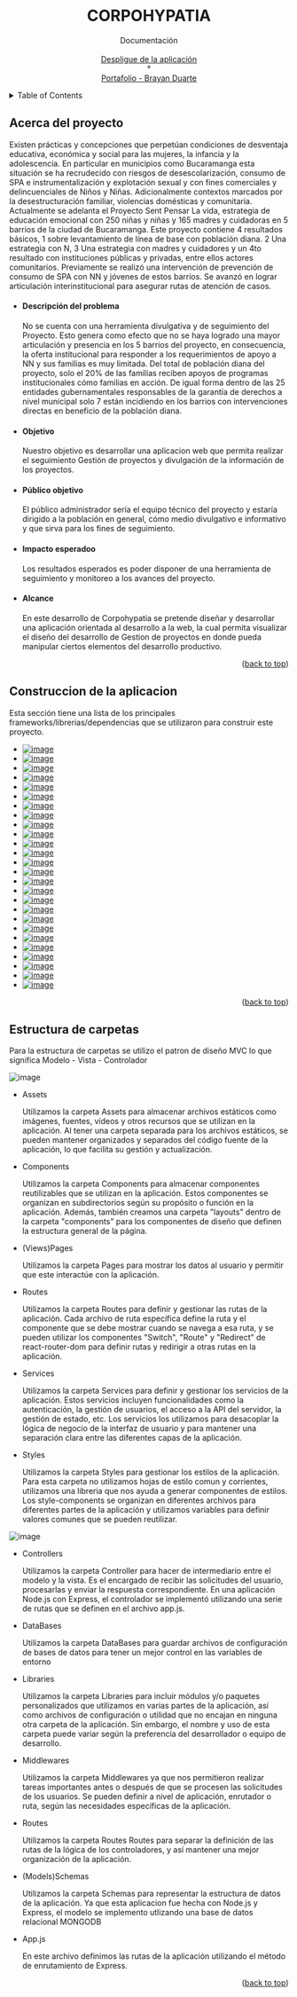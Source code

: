 <a name="readme-top"></a>

<br />
<div align="center">
  


  <h1 align="center">CORPOHYPATIA</h1>

  <p align="center">
    Documentación
    <br />
    <br />
    <a href="https://5-corpohypatiapatia-corpohypatia-front-end.vercel.app/">Despligue de la aplicación</a>
    <br />
    °
    <br />
    <a href="https://brayanduarte.vercel.app/">Portafolio - Brayan Duarte</a>
  </p>
</div>

<details>
  <summary>Table of Contents</summary>
  <ol>
    <li><a href="#Acerca-del-proyecto">Acerca del proyecto</a></li>
    <li><a href="#Construccion-de-la-aplicacion">Construcción de la aplicación</a></li>
    <li><a href="#Estructura-de-carpetas">Estructura de carpetas</a></li>
  </ol>
</details>

## Acerca del proyecto

Existen prácticas y concepciones que perpetúan condiciones de desventaja educativa, económica y social para las mujeres, la infancia y la adolescencia. En particular en municipios como Bucaramanga esta situación se ha recrudecido con riesgos de desescolarización, consumo de SPA e instrumentalización y explotación sexual y con fines comerciales y delincuenciales de Niños y Niñas. Adicionalmente contextos marcados por la desestructuración familiar, violencias domésticas y comunitaria. Actualmente se adelanta el Proyecto Sent Pensar La vida, estrategia de educación emocional con 250 niñas y niñas y 165 madres y cuidadoras en 5 barrios de la ciudad de Bucaramanga. Este proyecto contiene 4 resultados básicos, 1 sobre levantamiento de línea de base con población diana. 2 Una estrategia con N, 3 Una estrategia con madres y cuidadores y un 4to resultado con instituciones públicas y privadas, entre ellos actores comunitarios. Previamente se realizó una intervención de prevención de consumo de SPA con NN y jóvenes de estos barrios. Se avanzó en lograr articulación interinstitucional para asegurar rutas de atención de casos.

* <h4>Descripción del problema</h4>

  No se cuenta con una herramienta divulgativa y de seguimiento del Proyecto. Esto genera como efecto que no se haya logrado una mayor articulación y presencia en      los 5 barrios del proyecto, en consecuencia, la oferta institucional para responder a los requerimientos de apoyo a NN y sus familias es muy limitada. Del total de población diana del proyecto, solo el 20% de las familias reciben apoyos de programas institucionales cómo familias en acción. De igual forma dentro de las 25 entidades gubernamentales responsables de la garantía de derechos a nivel municipal solo 7 están incidiendo en los barrios con intervenciones directas en beneficio de la población diana.
  
* <h4>Objetivo</h4>

  Nuestro objetivo es desarrollar una aplicacion web que permita realizar el seguimiento Gestión de  proyectos y divulgación de la información de los proyectos.

* <h4>Público objetivo</h4>

  El público administrador sería el equipo técnico del proyecto y estaría dirigido a la población en general, cómo medio divulgativo e informativo y que sirva para los fines de seguimiento.

* <h4>Impacto esperadoo</h4>

  Los resultados esperados es poder disponer de una herramienta de seguimiento y monitoreo a los avances del proyecto.

* <h4>Alcance</h4>
  En este desarrollo de Corpohypatia se pretende diseñar y desarrollar una aplicación orientada al desarrollo a la  web, la cual permita visualizar el diseño del desarrollo de Gestion de proyectos en  donde pueda manipular ciertos elementos del desarrollo productivo.

<p align="right">(<a href="#readme-top">back to top</a>)</p>

## Construccion de la aplicacion

Esta sección tiene una lista de los principales frameworks/librerias/dependencias que se utilizaron para construir este proyecto.

* <a href="https://mui.com/">![image](https://user-images.githubusercontent.com/50422794/224225789-80fa4479-5cb5-42c6-9381-0fccd9f66c41.png)</a>
* <a href="https://axios-http.com/docs/intro">![image](https://user-images.githubusercontent.com/50422794/224225870-123a59fd-68ca-4f7c-8114-f7871c8db42f.png)</a>
* <a href="https://getbootstrap.com/">![image](https://user-images.githubusercontent.com/50422794/224226051-3752136c-0707-4e40-b363-cace649151b2.png)</a>
* <a href="https://www.chartjs.org/">![image](https://user-images.githubusercontent.com/50422794/224226096-b7562ddf-8272-44ed-9760-35642e5bbfcd.png)</a>
* <a href="https://formik.org/docs/overview">![image](https://user-images.githubusercontent.com/50422794/224226141-ec3773b5-c2d8-4126-8654-bb91eea6e978.png)</a>
* <a href="https://jquery.com/">![image](https://user-images.githubusercontent.com/50422794/224226194-267cc86a-37ba-4b64-b5ee-6d0a47457acc.png)</a>
* <a href="https://www.npmjs.com/package/react-confirm-alert">![image](https://user-images.githubusercontent.com/50422794/224226273-6659e772-4069-428a-bea5-d78b85fbc6b2.png)</a>
* <a href="https://www.npmjs.com/package/helmet">![image](https://user-images.githubusercontent.com/50422794/224226351-922a0444-24a0-4cfb-98a5-b7359f2e872e.png)</a>
* <a href="https://react-icons.github.io/react-icons/">![image](https://user-images.githubusercontent.com/50422794/224226442-6c2343fc-ab47-4dfc-9681-23af4a2fa7f2.png)</a>
* <a href="https://www.npmjs.com/package/react-paginate">![image](https://user-images.githubusercontent.com/50422794/224226553-7f706d3a-e003-47d1-8e46-ed42a2e10006.png)</a>
* <a href="http://pdfmake.org/#/">![image](https://user-images.githubusercontent.com/50422794/224226675-f48be50a-f1dc-4b76-8ac1-a71d6357360c.png)</a>
* <a href="https://reactrouter.com/en/main">![image](https://user-images.githubusercontent.com/50422794/224226751-4f41e53e-ac12-4a56-afe2-77e3a79f0849.png)</a>
* <a href="https://styled-components.com/">![image](https://user-images.githubusercontent.com/50422794/224226826-83c7dee1-1f63-479e-a5e9-27ec880090b8.png)</a>
* <a href="https://sweetalert2.github.io/#native_link#">![image](https://user-images.githubusercontent.com/50422794/224226953-a623b701-9936-4703-8912-146dba498f2c.png)</a>
* <a href="https://nodejs.org/es/">![image](https://user-images.githubusercontent.com/50422794/215834151-4c767188-7bfa-406e-9967-9c07dc4f737f.png)</a>
* <a href="https://jestjs.io/">![image](https://user-images.githubusercontent.com/50422794/224225170-f7d40b73-9d04-4cca-9403-ba8ba0ebb9f8.png)</a>
* <a href="https://testing-library.com/">![image](https://user-images.githubusercontent.com/50422794/224225264-65731555-859b-412f-89df-660d357c92db.png)</a>
* <a href="https://expressjs.com/es/">![image](https://user-images.githubusercontent.com/50422794/224217240-545381c4-9cbe-4e57-a68f-46e957f42e96.png)</a>
* <a href="https://www.mongodb.com/">![image](https://user-images.githubusercontent.com/50422794/224217313-3bc5280e-8bec-469f-b245-c16757261950.png)</a>
* <a href="https://www.npmjs.com/package/bcryptjs">![image](https://user-images.githubusercontent.com/50422794/224215696-3472debe-fcc5-4d5f-9ecb-206a804da505.png)</a>
* <a href="https://www.npmjs.com/package/cors">![image](https://user-images.githubusercontent.com/50422794/224216254-58b34b97-ccbb-46a1-ac12-336786d80cbf.png)</a>
* <a href="https://www.npmjs.com/package/dotenv">![image](https://user-images.githubusercontent.com/50422794/224216603-c62d9a17-1f42-46f9-8fa9-8b02e1be39e9.png)</a>
* <a href="https://www.npmjs.com/package/jsonwebtoken">![image](https://user-images.githubusercontent.com/50422794/224216708-28736fcc-e14b-4266-84b7-66e3f49032ee.png)</a>
* <a href="https://www.npmjs.com/package/multer">![image](https://user-images.githubusercontent.com/50422794/224216810-ed2ba4ca-9343-45f3-b7d9-2875d08bda2a.png)</a>
* <a href="https://www.npmjs.com/package/nodemailer">![image](https://user-images.githubusercontent.com/50422794/224216897-8016b0b3-1696-483c-9eb4-1da51d8773b5.png)</a>
* <a href="https://nodemon.io/">![image](https://user-images.githubusercontent.com/50422794/224217148-bcddc480-243c-4164-8600-acbf8991c010.png)</a>


<p align="right">(<a href="#readme-top">back to top</a>)</p>


## Estructura de carpetas

Para la estructura de carpetas se utilizo el patron de diseño MVC lo que significa Modelo - Vista - Controlador

![image](https://user-images.githubusercontent.com/50422794/224224255-86755d46-155b-40b0-ade3-7669a3ff5189.png)

* Assets

  Utilizamos la carpeta Assets para almacenar archivos estáticos como imágenes, fuentes, vídeos y otros recursos que se utilizan en la aplicación. Al tener una carpeta separada para los archivos estáticos, se pueden mantener organizados y separados del código fuente de la aplicación, lo que facilita su gestión y actualización.

* Components

  Utilizamos la carpeta Components para almacenar componentes reutilizables que se utilizan en la aplicación. Estos componentes se organizan en subdirectorios según su propósito o función en la aplicación. Además, también creamos una carpeta "layouts" dentro de la carpeta "components" para los componentes de diseño que definen la estructura general de la página.

* (Views)Pages

  Utilizamos la carpeta Pages para mostrar los datos al usuario y permitir que este interactúe con la aplicación.

* Routes

  Utilizamos la carpeta Routes para definir y gestionar las rutas de la aplicación. Cada archivo de ruta específica define la ruta y el componente que se debe mostrar cuando se navega a esa ruta, y se pueden utilizar los componentes "Switch", "Route" y "Redirect" de react-router-dom para definir rutas y redirigir a otras rutas en la aplicación.

* Services

  Utilizamos la carpeta Services para definir y gestionar los servicios de la aplicación. Estos servicios incluyen funcionalidades como la autenticación, la gestión de usuarios, el acceso a la API del servidor, la gestión de estado, etc. Los servicios los utilizamos para desacoplar la lógica de negocio de la interfaz de usuario y para mantener una separación clara entre las diferentes capas de la aplicación.

* Styles

  Utilizamos la carpeta Styles para gestionar los estilos de la aplicación. Para esta carpeta no utilizamos hojas de estilo comun y corrientes, utilizamos una libreria que nos ayuda a generar componentes de estilos. Los style-components se organizan en diferentes archivos para diferentes partes de la aplicación y utilizamos variables para definir valores comunes que se pueden reutilizar.
  
![image](https://user-images.githubusercontent.com/50422794/224220711-c70679b4-041f-45bb-921d-dfd55930a8ad.png)

* Controllers

  Utilizamos la carpeta Controller para hacer de intermediario entre el modelo y la vista. Es el encargado de recibir las solicitudes del usuario, procesarlas y enviar la respuesta correspondiente. En una aplicación Node.js con Express, el controlador se implementó utilizando una serie de rutas que se definen en el archivo app.js.

* DataBases

  Utilizamos la carpeta DataBases para guardar archivos de configuración de bases de datos para tener un mejor control en las variables de entorno

* Libraries

  Utilizamos la carpeta Libraries para incluir módulos y/o paquetes personalizados que utilizamos en varias partes de la aplicación, así como archivos de configuración o utilidad que no encajan en ninguna otra carpeta de la aplicación. Sin embargo, el nombre y uso de esta carpeta puede variar según la preferencia del desarrollador o equipo de desarrollo.

* Middlewares

  Utilizamos la carpeta Middlewares ya que nos permitieron realizar tareas importantes antes o después de que se procesen las solicitudes de los usuarios. Se pueden definir a nivel de aplicación, enrutador o ruta, según las necesidades específicas de la aplicación.

* Routes

  Utilizamos la carpeta Routes Routes para separar la definición de las rutas de la lógica de los controladores, y así mantener una mejor organización de la aplicación.

* (Models)Schemas

  Utilizamos la carpeta Schemas para representar la estructura de datos de la aplicación. Ya que esta aplicacion fue hecha con Node.js y Express, el modelo se implemento utlizando una base de datos relacional MONGODB

* App.js

  En este archivo definimos las rutas de la aplicación utilizando el método de enrutamiento de Express.

<p align="right">(<a href="#readme-top">back to top</a>)</p>
